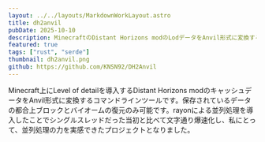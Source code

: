 ```yaml
---
layout: ../../layouts/MarkdownWorkLayout.astro
title: dh2anvil
pubDate: 2025-10-10
description: MinecraftのDistant Horizons modのLodデータをAnvil形式に変換するコマンドラインツールです。
featured: true
tags: ["rust", "serde"]
thumbnail: dh2anvil.png
github: https://github.com/KNSN92/DH2Anvil
---
```


Minecraft上にLevel of detailを導入するDistant Horizons modのキャッシュデータをAnvil形式に変換するコマンドラインツールです。保存されているデータの都合上ブロックとバイオームの復元のみ可能です。rayonによる並列処理を導入したことでシングルスレッドだった当初と比べて文字通り爆速化し、私にとって、並列処理の力を実感できたプロジェクトとなりました。